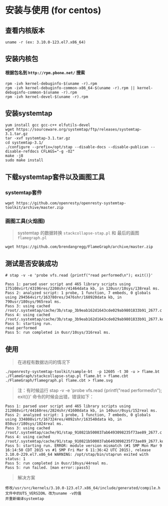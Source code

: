 # 安装与使用 (for centos)

## 查看内核版本 

```
uname -r (ex: 3.10.0-123.el7.x86_64)
```





## 安装内核包

#### 根据包名到 `http://rpm.pbone.net/` 搜索

```
rpm -ivh kernel-debuginfo-$(uname -r).rpm
rpm -ivh kernel-debuginfo-common-x86_64-$(uname -r).rpm || kernel-debuginfo-common-$(uname -r).rpm 
rpm -ivh kernel-devel-$(uname -r).rpm
```

## 安装systemtap

```
yum install gcc gcc-c++ elfutils-devel
wget https://sourceware.org/systemtap/ftp/releases/systemtap-3.1.tar.gz
tar -xvf systemtap-3.1.tar.gz
cd systemtap-3.1/
./configure --prefix=/opt/stap --disable-docs --disable-publican --disable-refdocs CFLAGS="-g -O2"
make -j8  
sudo make install
```






## 下载systemtap套件以及画图工具

### systemtap套件

```
wget https://github.com/openresty/openresty-systemtap-toolkit/archive/master.zip
```

### 画图工具(火焰图)

> systemtap 的数据转换 `stackcollapse-stap.pl` 和 最后的画图 `flamegraph.pl`

```
wget https://github.com/brendangregg/FlameGraph/archive/master.zip
```


## 测试是否安装成功

```
# stap -v -e 'probe vfs.read {printf("read performed\n"); exit()}'

Pass 1: parsed user script and 465 library scripts using 175108virt/43196res/2208shr/41464data kb, in 120usr/10sys/138real ms.
Pass 2: analyzed script: 1 probe, 1 function, 7 embeds, 0 globals using 294564virt/163780res/3476shr/160920data kb, in 790usr/180sys/965real ms.
Pass 3: using cached /root/.systemtap/cache/3b/stap_3b9eab162d1643cde029ab9801833b91_2677.c
Pass 4: using cached /root/.systemtap/cache/3b/stap_3b9eab162d1643cde029ab9801833b91_2677.ko
Pass 5: starting run.
read performed
Pass 5: run completed in 0usr/10sys/316real ms.
```


## 使用

> 在进程有数据访问的情况下

```
./openresty-systemtap-toolkit/sample-bt  -p 12605 -t 30 -u > flame.bt 
./FlameGraph/stackcollapse-stap.pl flame.bt > flame.cbt
./FlameGraph/flamegraph.pl flame.cbt > flame.svg
```





> 注：有时候运行 stap -v -e 'probe vfs.read {printf("read performed\n"); exit()}' 命令的时候会出错，错误如下：

```
Pass 1: parsed user script and 465 library scripts using 212868virt/44160res/2824shr/41600data kb, in 140usr/0sys/152real ms. 
Pass 2: analyzed script: 1 probe, 1 function, 7 embeds, 0 globals using 334808virt/167324res/4092shr/163540data kb, in 850usr/180sys/1024real ms. 
Pass 3: using cached /root/.systemtap/cache/91/stap_910821b500037ab6493098235f73ae89_2677.c 
Pass 4: using cached /root/.systemtap/cache/91/stap_910821b500037ab6493098235f73ae89_2677.ko 
Pass 5: starting run. ERROR: module version mismatch (#1 SMP Mon Mar 9 16:14:50 CDT 2015 vs #1 SMP Fri Mar 6 11:36:42 UTC 2015), release 3.10.0-229.el7.x86_64 WARNING: /opt/stap/bin/staprun exited with status: 1 
Pass 5: run completed in 0usr/10sys/44real ms.
Pass 5: run failed. [man error::pass5]
```

> 解决方案

```
修改/usr/src/kernels/3.10.0-123.el7.x86_64/include/generated/compile.h文件中的UTS_VERSION，改为uname -v的值
并重新编译systemtap
```

